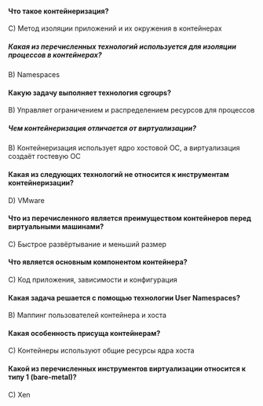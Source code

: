#### Что такое контейнеризация?
C) Метод изоляции приложений и их окружения в контейнерах

##### Какая из перечисленных технологий используется для изоляции процессов в контейнерах?
B) Namespaces

#### Какую задачу выполняет технология cgroups?
B) Управляет ограничением и распределением ресурсов для процессов

##### Чем контейнеризация отличается от виртуализации?
B) Контейнеризация использует ядро хостовой ОС, а виртуализация создаёт гостевую ОС

#### Какая из следующих технологий не относится к инструментам контейнеризации?
D) VMware

#### Что из перечисленного является преимуществом контейнеров перед виртуальными машинами?
C) Быстрое развёртывание и меньший размер

#### Что является основным компонентом контейнера?
C) Код приложения, зависимости и конфигурация

#### Какая задача решается с помощью технологии User Namespaces?
B) Маппинг пользователей контейнера и хоста

#### Какая особенность присуща контейнерам?
C) Контейнеры используют общие ресурсы ядра хоста

#### Какой из перечисленных инструментов виртуализации относится к типу 1 (bare-metal)?
C) Xen
